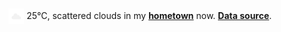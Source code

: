 <img src="assets/weather.png?hour=2024-06-08-17" alt="scattered clouds" width="25" height="25" style="vertical-align:middle;position:relative;top:-1pt;"/> 25&deg;C, scattered clouds in my [**hometown**](https://en.wikipedia.org/wiki/Shantou) now. [**Data source**](https://openweathermap.org/).